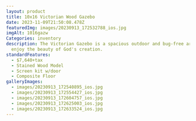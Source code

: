 ```yaml
---
layout: product
title: 10x16 Victorian Wood Gazebo
date: 2023-11-09T21:50:08.478Z
featuredImg: images/20230913_172532788_ios.jpg
imgAlt: 1016gazw
Categories: inventory
description: The Victorian Gazebo is a spacious outdoor and bug-free area to
  enjoy the beauty of God's creation.
standardFeatures:
  - $7,640+tax
  - Stained Wood Model
  - Screen kit w/door
  - Composite Floor
galleryImages:
  - images/20230913_172540895_ios.jpg
  - images/20230913_172554427_ios.jpg
  - images/20230913_172604757_ios.jpg
  - images/20230913_172625003_ios.jpg
  - images/20230913_172633524_ios.jpg
---
```

